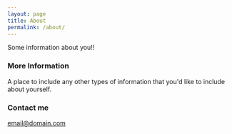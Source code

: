 ```yaml
---
layout: page
title: About
permalink: /about/
---
```


Some information about you!!

### More Information

A place to include any other types of information that you'd like to include about yourself.

### Contact me

[email@domain.com](mailto:email@domain.com)

